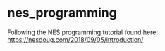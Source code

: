 # nes_programming
Following the NES programming tutorial found here: https://nesdoug.com/2018/09/05/introduction/
